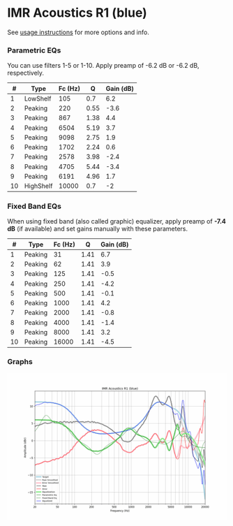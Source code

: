 # IMR Acoustics R1 (blue)
See [usage instructions](https://github.com/jaakkopasanen/AutoEq#usage) for more options and info.

### Parametric EQs
You can use filters 1-5 or 1-10. Apply preamp of -6.2 dB or -6.2 dB, respectively.

|   # | Type      |   Fc (Hz) |    Q |   Gain (dB) |
|-----|-----------|-----------|------|-------------|
|   1 | LowShelf  |       105 | 0.7  |         6.2 |
|   2 | Peaking   |       220 | 0.55 |        -3.6 |
|   3 | Peaking   |       867 | 1.38 |         4.4 |
|   4 | Peaking   |      6504 | 5.19 |         3.7 |
|   5 | Peaking   |      9098 | 2.75 |         1.9 |
|   6 | Peaking   |      1702 | 2.24 |         0.6 |
|   7 | Peaking   |      2578 | 3.98 |        -2.4 |
|   8 | Peaking   |      4705 | 5.44 |        -3.4 |
|   9 | Peaking   |      6191 | 4.96 |         1.7 |
|  10 | HighShelf |     10000 | 0.7  |        -2   |

### Fixed Band EQs
When using fixed band (also called graphic) equalizer, apply preamp of **-7.4 dB** (if available) and set gains manually with these parameters.

|   # | Type    |   Fc (Hz) |    Q |   Gain (dB) |
|-----|---------|-----------|------|-------------|
|   1 | Peaking |        31 | 1.41 |         6.7 |
|   2 | Peaking |        62 | 1.41 |         3.9 |
|   3 | Peaking |       125 | 1.41 |        -0.5 |
|   4 | Peaking |       250 | 1.41 |        -4.2 |
|   5 | Peaking |       500 | 1.41 |        -0.1 |
|   6 | Peaking |      1000 | 1.41 |         4.2 |
|   7 | Peaking |      2000 | 1.41 |        -0.8 |
|   8 | Peaking |      4000 | 1.41 |        -1.4 |
|   9 | Peaking |      8000 | 1.41 |         3.2 |
|  10 | Peaking |     16000 | 1.41 |        -4.5 |

### Graphs
![](./IMR%20Acoustics%20R1%20(blue).png)
